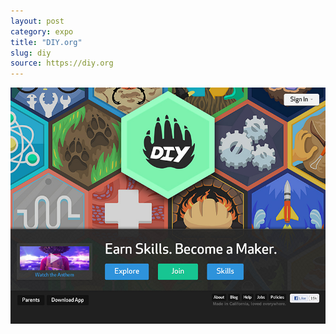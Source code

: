 ```yaml
---
layout: post
category: expo
title: "DIY.org"
slug: diy
source: https://diy.org
---
```


<img src="/screenshots/diy.jpg">
